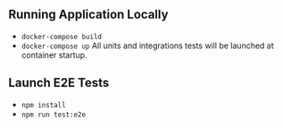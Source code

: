 ## Running Application Locally

-   `docker-compose build`
-   `docker-compose up`
    All units and integrations tests will be launched at container startup.

## Launch E2E Tests

-   `npm install`
-   `npm run test:e2e`

